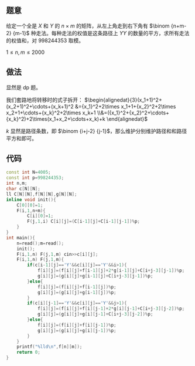 ## 题意

给定一个全是 $X$ 和 $Y$ 的 $n\times m$ 的矩阵，从左上角走到右下角有 $\binom {n+m-2} {m-1}$ 种走法。每种走法的权值是这条路径上 $YY$ 的数量的平方，求所有走法的权值和，对 $998244353$ 取模。

$1\le n,m\le 2000$

## 做法

显然是 dp 题。

我们套路地将转移时的式子拆开：
$\begin{alignedat}{3}(x_1+1)^2+(x_2+1)^2+\cdots+(x_k+1)^2
&={x_1}^2+2\times x_1+1+{x_2}^2+2\times x_2+1+\cdots+{x_k}^2+2\times x_k+1
\\&=({x_1}^2+{x_2}^2+\cdots+{x_k}^2)+2\times(x_1+x_2+\cdots+x_k)+k
\end{alignedat}$

$k$ 显然是路径条数，即 $\binom {i+j-2} {j-1}$，那么维护分别维护路径和和路径平方和即可。

## 代码

```cpp
const int N=4005;
const int p=998244353;
int n,m;
char c[N][N];
ll C[N][N],f[N][N],g[N][N];
inline void init(){
	C[0][0]=1;
	F(i,1,n+m){
		C[i][0]=1;
		F(j,1,i) C[i][j]=(C[i-1][j]+C[i-1][j-1])%p;
	}
}
int main(){
	n=read();m=read();
	init();
	F(i,1,n) F(j,1,m) cin>>c[i][j];
	F(i,1,n) F(j,1,m){
		if(c[i-1][j]=='Y'&&c[i][j]=='Y'&&i>1){
			f[i][j]=(f[i][j]+f[i-1][j]+2*g[i-1][j]+C[i+j-3][j-1])%p;
			g[i][j]=(g[i][j]+g[i-1][j]+C[i+j-3][j-1])%p;
		}else{
			f[i][j]=(f[i][j]+f[i-1][j])%p;
			g[i][j]=(g[i][j]+g[i-1][j])%p;
		}
		if(c[i][j-1]=='Y'&&c[i][j]=='Y'&&j>1){
			f[i][j]=(f[i][j]+f[i][j-1]+2*g[i][j-1]+C[i+j-3][j-2])%p;
			g[i][j]=(g[i][j]+g[i][j-1]+C[i+j-3][j-2])%p;
		}else{
			f[i][j]=(f[i][j]+f[i][j-1])%p;
			g[i][j]=(g[i][j]+g[i][j-1])%p;
		}
	}
	printf("%lld\n",f[n][m]);
	return 0;
}

```
